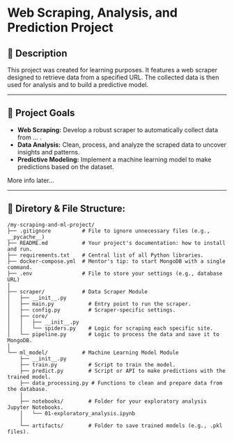 # Web Scraping, Analysis, and Prediction Project

## 📖 Description

This project was created for learning purposes. It features a web scraper designed to retrieve data from a specified URL. The collected data is then used for analysis and to build a predictive model.

---

## 🎯 Project Goals

-   **Web Scraping:** Develop a robust scraper to automatically collect data from ... .
-   **Data Analysis:** Clean, process, and analyze the scraped data to uncover insights and patterns.
-   **Predictive Modeling:** Implement a machine learning model to make predictions based on the dataset.

More info later...

---

## 📁 Diretory & File Structure:

```
/my-scraping-and-ml-project/
├── .gitignore          # File to ignore unnecessary files (e.g., __pycache__)
├── README.md           # Your project's documentation: how to install and run.
├── requirements.txt    # Central list of all Python libraries.
├── docker-compose.yml  # Mentor's tip: to start MongoDB with a single command.
├── .env                # File to store your settings (e.g., database URL)
│
├── scraper/            # Data Scraper Module
│   ├── __init__.py
│   ├── main.py           # Entry point to run the scraper.
│   ├── config.py         # Scraper-specific settings.
│   ├── core/
│   │   ├── __init__.py
│   │   └── spiders.py    # Logic for scraping each specific site.
│   └── pipeline.py       # Logic to process the data and save it to MongoDB.
│
└── ml_model/           # Machine Learning Model Module
    ├── __init__.py
    ├── train.py          # Script to train the model.
    ├── predict.py        # Script or API to make predictions with the trained model.
    ├── data_processing.py # Functions to clean and prepare data from the database.
    │
    ├── notebooks/        # Folder for your exploratory analysis Jupyter Notebooks.
    │   └── 01-exploratory_analysis.ipynb
    │
    └── artifacts/        # Folder to save trained models (e.g., .pkl files).
```

